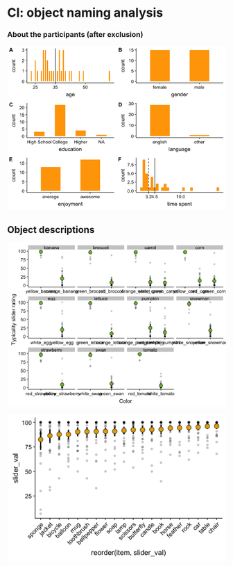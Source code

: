 CI: object naming analysis
================

### About the participants (after exclusion)

![](analysis_files/figure-markdown_github/subj-1.png)

Object descriptions
-------------------

![](analysis_files/figure-markdown_github/typicality%20ratings%20cd-1.png)

![](analysis_files/figure-markdown_github/typicality%20ratings%20noncd-1.png)
